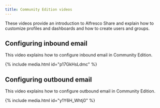 ```yaml
---
title: Community Edition videos
---
```


These videos provide an introduction to Alfresco Share and explain how to customize profiles and dashboards and how to create users and groups.

## Configuring inbound email

This video explains how to configure inbound email in Community Edition.

{% include media.html id="p17GkHsLdmc" %}

## Configuring outbound email

This video explains how to configure outbound email in Community Edition.

{% include media.html id="y1Y6H_Whtj0" %}
